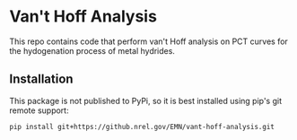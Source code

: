 # Van't Hoff Analysis

This repo contains code that perform van't Hoff analysis on PCT curves for the hydogenation process of metal hydrides.

## Installation

This package is not published to PyPi, so it is best installed using pip's git remote support:

```
pip install git+https://github.nrel.gov/EMN/vant-hoff-analysis.git
```